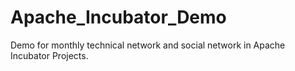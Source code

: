 # Apache_Incubator_Demo


Demo for monthly technical network and social network in Apache Incubator Projects.

